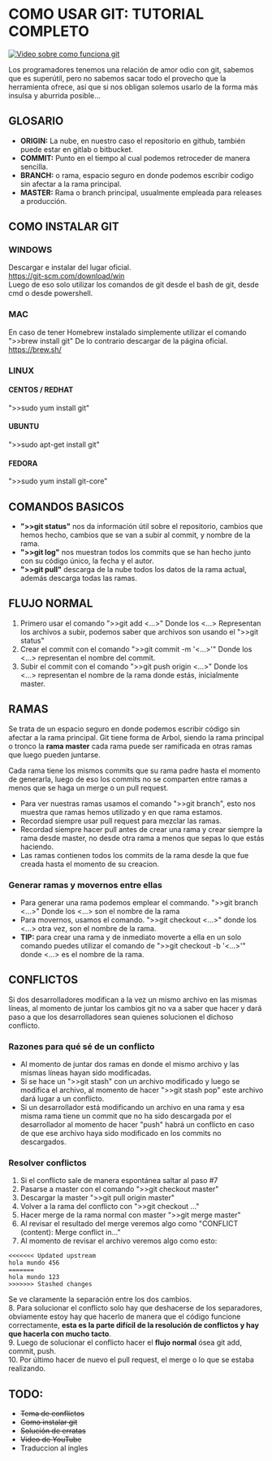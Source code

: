 # COMO USAR GIT: TUTORIAL COMPLETO
[![Video sobre como funciona git](https://img.youtube.com/vi/rJRq7U95o8s/0.jpg)](https://www.youtube.com/watch?v=rJRq7U95o8s)

Los programadores tenemos una relación de amor odio con git, sabemos que es superútil, pero no sabemos sacar todo el provecho que la herramienta ofrece, así que si nos obligan solemos usarlo de la forma más insulsa y aburrida posible...

## GLOSARIO
* <b>ORIGIN:</b> La nube, en nuestro caso el repositorio en github, también puede estar en gitlab o bitbucket.
* <b>COMMIT:</b> Punto en el tiempo al cual podemos retroceder de manera sencilla.
* <b>BRANCH:</b> o rama, espacio seguro en donde podemos escribir codigo sin afectar a la rama principal.
* <b>MASTER:</b> Rama o branch principal, usualmente empleada para releases a producción.

## COMO INSTALAR GIT

### WINDOWS
Descargar e instalar del lugar oficial.</br>
https://git-scm.com/download/win </br>
Luego de eso solo utilizar los comandos de git desde el bash de git, desde cmd o desde powershell.

### MAC
En caso de tener Homebrew instalado simplemente utilizar el comando  </br>
">>brew install git"
De lo contrario descargar de la página oficial. </br>
https://brew.sh/ </br>
### LINUX
#### CENTOS / REDHAT
">>sudo yum install git"
#### UBUNTU
">>sudo apt-get install git"
#### FEDORA
">>sudo yum install git-core"

## COMANDOS BASICOS
* <b>">>git status"</b> nos da información útil sobre el repositorio, cambios que hemos hecho, cambios que se van a subir al commit, y nombre de la rama.
* <b>">>git log"</b> nos muestran todos los commits que se han hecho junto con su código único, la fecha y el autor.
* <b>">>git pull"</b> descarga de la nube todos los datos de la rama actual, además descarga todas las ramas.
## FLUJO NORMAL
1. Primero usar el comando 
">>git add <...>" Donde los <...> Representan los archivos a subir, podemos saber que archivos son usando el ">>git status"
2. Crear el commit con el comando 
">>git commit -m '<...>'" Donde los <...> representan el nombre del commit. 
3. Subir el commit con el comando 
">>git push origin <...>" Donde los <...> representan el nombre de la rama donde estás, inicialmente master. 

## RAMAS

Se trata de un espacio seguro en donde podemos escribir código sin afectar a la rama principal. Git tiene forma de Arbol, siendo la rama principal o tronco la <b>rama master</b> cada rama puede ser ramificada en otras ramas que luego pueden juntarse. 

Cada rama tiene los mismos commits que su rama padre hasta el momento de generarla, luego de eso los commits no se comparten entre ramas a menos que se haga un merge o un pull request.
* Para ver nuestras ramas usamos el comando
">>git branch", esto nos muestra que ramas hemos utilizado y en que rama estamos.
* Recordad siempre usar pull request para mezclar las ramas.
* Recordad siempre hacer pull antes de crear una rama y crear siempre la rama desde master, no desde otra rama a menos que sepas lo que estás haciendo.
* Las ramas contienen todos los commits de la rama desde la que fue creada hasta el momento de su creacion.


### Generar ramas y movernos entre ellas
* Para generar una rama podemos emplear el commando.
">>git branch <...>" Donde los  <...> son el nombre de la rama
* Para movernos, usamos el comando.
">>git checkout <...>" donde los <...> otra vez, son el nombre de la rama.
* <b>TIP:</b> para crear una rama y de inmediato moverte a ella en un solo comando puedes utilizar el comando de ">>git checkout -b '<...>'" donde <...> es el nombre de la rama.

## CONFLICTOS
Si dos desarrolladores modifican a la vez un mismo archivo en las mismas líneas, al momento de juntar los cambios git no va a saber que hacer y dará paso a que los desarrolladores sean quienes solucionen el dichoso conflicto.

### Razones para qué sé de un conflicto
* Al momento de juntar dos ramas en donde el mismo archivo y las mismas líneas hayan sido modificadas.
* Si se hace un ">>git stash" con un archivo modificado y luego se modifica el archivo, al momento de hacer ">>git stash pop" este archivo dará lugar a un conflicto.
* Si un desarrollador está modificando un archivo en una rama y esa misma rama tiene un commit que no ha sido descargada por el desarrollador al momento de hacer "push" habrá un conflicto en caso de que ese archivo haya sido modificado en los commits no descargados. 
### Resolver conflictos
1. Si el conflicto sale de manera espontánea saltar al paso #7
2. Pasarse a master con el comando ">>git checkout master"
3. Descargar la master ">>git pull origin master"
4. Volver a la rama del conflicto con ">>git checkout ..."
5. Hacer merge de la rama normal con master ">>git merge master"
6. Al revisar el resultado del merge veremos algo como "CONFLICT (content): Merge conflict in..."
7. Al momento de revisar el archivo veremos algo como esto:
```
<<<<<<< Updated upstream
hola mundo 456 
=======
hola mundo 123
>>>>>>> Stashed changes
```
Se ve claramente la separación entre los dos cambios. </br>
8. Para solucionar el conflicto solo hay que deshacerse de los separadores, obviamente estoy hay que hacerlo de manera que el código funcione correctamente, **esta es la parte difícil de la resolución de conflictos y hay que hacerla con mucho tacto**.</br>
9. Luego de solucionar el conflicto hacer el **flujo normal** ósea git add, commit, push.</br>
10. Por último hacer de nuevo el pull request, el merge o lo que se estaba realizando.

## TODO: 
* ~~Tema de conflictos~~
* ~~Como instalar git~~
* ~~Solución de erratas~~
* ~~Video de YouTube~~
* Traduccion al ingles
